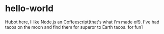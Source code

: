# hello-world

Hubot here, I like Node.js an Coffeescript(that's what I'm made of!).
I've had tacos on the moon and find them for superor to Earth tacos.
for fun1
